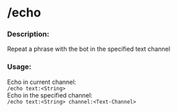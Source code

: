 # /echo

### Description:
Repeat a phrase with the bot in the specified text channel<br>

### Usage:
Echo in current channel:<br>
`/echo text:<String>`<br>
Echo in the specified channel:<br>
`/echo text:<String> channel:<Text-Channel>`